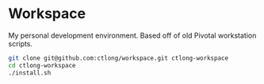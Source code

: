 # Workspace
My personal development environment. Based off of old Pivotal workstation scripts.

```bash
git clone git@github.com:ctlong/workspace.git ctlong-workspace
cd ctlong-workspace
./install.sh
```
